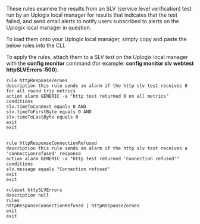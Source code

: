 These rules examine the results from an SLV (service level verification) test run by an Uplogix local manager for results that indicates that the test failed, and send email alerts to notify users subscribed to alerts on the Uplogix local manager in question.

To load them onto your Uplogix local manager, simply copy and paste the below rules into the CLI.

To apply the rules, attach them to a SLV test on the Uplogix local manager with the **config monitor** command (for example: **config monitor slv webtest httpSLVErrors :500**).

```
rule httpResponseZeroes
description this rule sends an alarm if the http slv test receives 0 for all round trip metrics
action alarm GENERIC -a "http test returned 0 on all metrics"
conditions
slv.timeToConnect equals 0 AND
slv.timeToFirstByte equals 0 AND
slv.timeToLastByte equals 0
exit
exit
 

rule httpResponseConnectionRefused
description this rule sends an alarm if the http slv test receives a 'connectionrefused' response
action alarm GENERIC -a "http test returned 'Connection refused'"
conditions
slv.message equals "Connection refused"
exit
exit

ruleset httpSLVErrors
description null
rules
httpResponseConnectionRefused | httpResponseZeroes
exit
exit
```